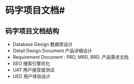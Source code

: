 # 码字项目文档#

码字项目文档结构
-------------

* Database Design 数据库设计
* Detail Design Document 产品详细设计
* Requirement Document : PRD, MRD, BRD. 产品需求文档
* SEO 搜索引擎优化
* UAT 用户接受度测试
* UED 用户体验设计